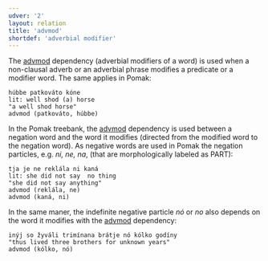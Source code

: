 ```yaml
---
udver: '2'
layout: relation
title: 'advmod'
shortdef: 'adverbial modifier'
---
```



The [advmod]() dependency (adverbial modifiers of a word) is used when a non-clausal adverb or an adverbial phrase modifies a predicate or a modifier word. 
The same applies in Pomak:

~~~ sdparse
húbbe patkοváto kóne 
lit: well shod (a) horse
"a well shod horse" 
advmod (patkοváto, húbbe)   
~~~ 

In the Pomak treebank, the [advmod]() dependency is used between a negation word and the word it modifies (directed from the modified word to the negation word). As negative words are used in Pomak the negation particles, e.g. *ni, ne, na*, (that are morphologically labeled as PART):

~~~ sdparse
tja je ne reklála ni kaná 
lit: she did not say  no thing
"she did not say anything" 
advmod (reklála, ne)
advmod (kaná, ni)
~~~ 

In the same maner, the indefinite negative particle *nó* or *no* also depends on the word it modifies with the [advmod]() dependency:

~~~ sdparse
inýj so žyváli trimínana brátje nó kólko godíny   
"thus lived three brothers for unknown years"
advmod (kólko, nó)
~~~ 

<!-- Interlanguage links updated Po 11. listopadu 2024, 20:10:20 CET -->
